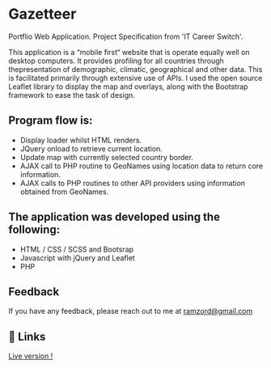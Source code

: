 # Gazetteer


Portflio Web Application. Project Specification from 'IT Career Switch'.

This application is a “mobile first“ website that is operate equally well on desktop computers. 
It provides profiling for all countries through thepresentation of demographic, climatic, geographical and other data.
This is facilitated primarily through extensive use of APIs. 
I used the open source Leaflet library to display the map and overlays, along with the Bootstrap framework to ease the task of design.


## Program flow is:

- Display loader whilst HTML renders.
- JQuery onload to retrieve current location.
- Update map with currently selected country border.
- AJAX call to PHP routine to GeoNames using location data to return core information.
- AJAX calls to PHP routines to other API providers using information obtained from GeoNames.


## The application was developed using the following:

- HTML / CSS / SCSS and Bootsrap
- Javascript with jQuery and Leaflet
- PHP


## Feedback

If you have any feedback, please reach out to me at ramzord@gmail.com


## 🔗 Links

<a target="_blank" href="https://pawelkawa.co.uk/gazetteer/index.html">Live version !</a>


